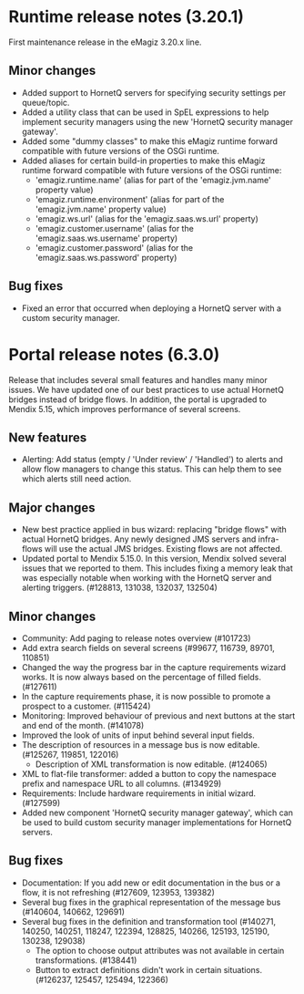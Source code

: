 # Runtime release notes (3.20.1)
First maintenance release in the eMagiz 3.20.x line.
## Minor changes
- Added support to HornetQ servers for specifying security settings per queue/topic.
- Added a utility class that can be used in SpEL expressions to help implement security managers using the new 'HornetQ security manager gateway'.
- Added some "dummy classes" to make this eMagiz runtime forward compatible with future versions of the OSGi runtime.
- Added aliases for certain build-in properties to make this eMagiz runtime forward compatible with future versions of the OSGi runtime:
  - 'emagiz.runtime.name' (alias for part of the 'emagiz.jvm.name' property value)
  - 'emagiz.runtime.environment' (alias for part of the 'emagiz.jvm.name' property value)
  - 'emagiz.ws.url' (alias for the 'emagiz.saas.ws.url' property)
  - 'emagiz.customer.username' (alias for the 'emagiz.saas.ws.username' property)
  - 'emagiz.customer.password' (alias for the 'emagiz.saas.ws.password' property)
## Bug fixes
- Fixed an error that occurred when deploying a HornetQ server with a custom security manager.

# Portal release notes (6.3.0)
Release that includes several small features and handles many minor issues. We have updated one of our best practices to use actual HornetQ bridges instead of bridge flows. In addition, the portal is upgraded to Mendix 5.15, which improves performance of several screens.
## New features
- Alerting: Add status (empty / 'Under review' / 'Handled') to alerts and allow flow managers to change this status. This can help them to see which alerts still need action.
## Major changes
- New best practice applied in bus wizard: replacing "bridge flows" with actual HornetQ bridges. Any newly designed JMS servers and infra-flows will use the actual JMS bridges. Existing flows are not affected.
- Updated portal to Mendix 5.15.0. In this version, Mendix solved several issues that we reported to them. This includes fixing a memory leak that was especially notable when working with the HornetQ server and alerting triggers. (#128813, 131038, 132037, 132504)
## Minor changes
- Community: Add paging to release notes overview (#101723)
- Add extra search fields on several screens (#99677, 116739, 89701, 110851)
- Changed the way the progress bar in the capture requirements wizard works. It is now always based on the percentage of filled fields. (#127611)
- In the capture requirements phase, it is now possible to promote a prospect to a customer. (#115424)
- Monitoring: Improved behaviour of previous and next buttons at the start and end of the month. (#141078)
- Improved the look of units of input behind several input fields.
- The description of resources in a message bus is now editable. (#125267, 119851, 122016)
  - Description of XML transformation is now editable. (#124065)
- XML to flat-file transformer: added a button to copy the namespace prefix and namespace URL to all columns. (#134929)
- Requirements: Include hardware requirements in initial wizard. (#127599)
- Added new component 'HornetQ security manager gateway', which can be used to build custom security manager implementations for HornetQ servers.
## Bug fixes
- Documentation: If you add new or edit documentation in the bus or a flow, it is not refreshing (#127609, 123953, 139382)
- Several bug fixes in the graphical representation of the message bus (#140604, 140662, 129691)
- Several bug fixes in the definition and transformation tool (#140271, 140250, 140251, 118247, 122394, 128825, 140266, 125193, 125190, 130238, 129038)
  - The option to choose output attributes was not available in certain transformations. (#138441)
  - Button to extract definitions didn't work in certain situations. (#126237, 125457, 125494, 122366)
